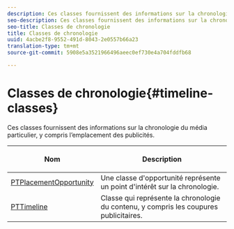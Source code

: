 ```yaml
---
description: Ces classes fournissent des informations sur la chronologie du média particulier, y compris l’emplacement des publicités.
seo-description: Ces classes fournissent des informations sur la chronologie du média particulier, y compris l’emplacement des publicités.
seo-title: Classes de chronologie
title: Classes de chronologie
uuid: 4acbe2f8-9552-491d-8043-2e0557b66a23
translation-type: tm+mt
source-git-commit: 5908e5a3521966496aeec0ef730e4a704fddfb68

---
```



# Classes de chronologie{#timeline-classes}

Ces classes fournissent des informations sur la chronologie du média particulier, y compris l’emplacement des publicités.

<table frame="all" colsep="1" rowsep="1" id="table_6752E908BA6546549619994A3F7D5F87"> 
 <thead> 
  <tr rowsep="1"> 
   <th colname="1" class="entry"> Nom </th> 
   <th colname="2" class="entry"> <p>Description </p> </th> 
  </tr> 
 </thead>
 <tbody> 
  <tr rowsep="1"> 
   <td colname="1"> <a href="https://help.adobe.com/en_US/primetime/api/psdk/appledoc/Classes/PTPlacementOpportunity.html" format="html" scope="external"> PTPlacementOpportunity</a> </td> 
   <td colname="2"> Une classe d'opportunité représente un point d'intérêt sur la chronologie. </td> 
  </tr> 
  <tr rowsep="1"> 
   <td colname="1"><a href="https://help.adobe.com/en_US/primetime/api/psdk/appledoc/Classes/PTTimeline.html" format="html" scope="external"> PTTimeline</a> </td> 
   <td colname="2"> Classe qui représente la chronologie du contenu, y compris les coupures publicitaires. </td> 
  </tr> 
 </tbody> 
</table>